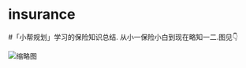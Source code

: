# insurance
#「小帮规划」学习的保险知识总结.
从小一保险小白到现在略知一二.图见👇


![缩略图](https://github.com/yaogdu/insurance/blob/master/insurance.png)
